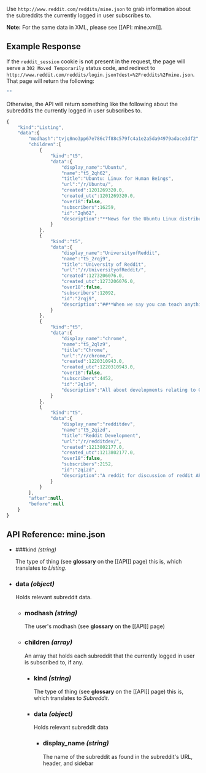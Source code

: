Use `http://www.reddit.com/reddits/mine.json` to grab information about the subreddits the currently logged in user subscribes to.

**Note:** For the same data in XML, please see [[API: mine.xml]].

## Example Response

If the `reddit_session` cookie is not present in the request, the page will serve a `302 Moved Temporarily` status code, and redirect to `http://www.reddit.com/reddits/login.json?dest=%2Freddits%2Fmine.json`. That page will return the following:

```javascript
""
```

Otherwise, the API will return something like the following about the subreddits the currently logged in user subscribes to.

```javascript
{
    "kind":"Listing",
    "data":{
        "modhash":"tvjq8no3pp67e786c7f88c579fc4a1e2a5da94979adace3df2",
        "children":[
            {
                "kind":"t5",
                "data":{
                    "display_name":"Ubuntu",
                    "name":"t5_2qh62",
                    "title":"Ubuntu: Linux for Human Beings",
                    "url":"/r/Ubuntu/",
                    "created":1201269320.0,
                    "created_utc":1201269320.0,
                    "over18":false,
                    "subscribers":16259,
                    "id":"2qh62",
                    "description":"**News for the Ubuntu Linux distribution**\n\nNote that this subreddit is intended primarily for news and information, **not tech support**. If you are in need of support, try one of the following sites:\n\n* [Official Ubuntu Documentation](https://help.ubuntu.com/)\n\n* [Official Ubuntu Forums](http://ubuntuforums.org/)\n\n* [Ubuntu Manual](http://ubuntu-manual.org/)\n\n* [/r/LinuxQuestions](http://www.reddit.com/r/linuxquestions)\n\n* [Ask Ubuntu](http://askubuntu.com/)\n\n* [#ubuntu on irc.freenode.net](http://webchat.freenode.net/?channels=ubuntu)\n\n\nAdditionally, feel free to message us if your (non-spam!) link/post is accidentally trapped in our **spam filter**, and we'll sort it out."
                }
            },
            {
                "kind":"t5",
                "data":{
                    "display_name":"UniversityofReddit",
                    "name":"t5_2rqj9",
                    "title":"University of Reddit",
                    "url":"/r/UniversityofReddit/",
                    "created":1273206076.0,
                    "created_utc":1273206076.0,
                    "over18":false,
                    "subscribers":12092,
                    "id":"2rqj9",
                    "description":"##**When we say you can teach anything, we mean anything!**\n\n* [Read our FAQ](http://universityofreddit.com/help)\n\n* [View course offerings](http://universityofreddit.com/)\n\n* [Create a class](http://universityofreddit.com/register)\n\n* [Follow us on Twitter](http://twitter.com/uofreddit)\n\n* [Like us on Facebook](http://www.facebook.com/pages/University-of-Reddit/141410715882099)\n\n* Join us on IRC - irc.freenode.org #universityofreddit\n\nCheck out some of our friends at [/r/DepthHub](http://reddit.com/r/DepthHub), [/r/MethodHub](http://reddit.com/r/MethodHub), [/r/LanguageLearning](http://reddit.com/r/LanguageLearning), and [/r/food2](http://reddit.com/r/food2)."
                }
            },
            {
                "kind":"t5",
                "data":{
                    "display_name":"chrome",
                    "name":"t5_2qlz9",
                    "title":"Chrome",
                    "url":"/r/chrome/",
                    "created":1220310943.0,
                    "created_utc":1220310943.0,
                    "over18":false,
                    "subscribers":4452,
                    "id":"2qlz9",
                    "description":"All about developments relating to Google's web browser. Post links, ask questions &amp; discuss Chrome-related subjects.\n\nDo not post to blogs that are simply re-hosting information ripped off from another site. Please post directly to original source where possible.\n\n[**Essential Chrome Extensions**](http://goo.gl/qurcI)\n\nFor other Google related posts, try [**/r/Google**](http://goo.gl/f3liW), [**/r/Chromium**](http://goo.gl/vFp9b) and [**/r/Android**](http://goo.gl/qdCkG)\n\n####Questions? Problems? Submission not showing up? Spot a spammer or a troll? Message the mods and we will look into it ASAP."
                }
            },
            {
                "kind":"t5",
                "data":{
                    "display_name":"redditdev",
                    "name":"t5_2qizd",
                    "title":"Reddit Development",
                    "url":"/r/redditdev/",
                    "created":1213802177.0,
                    "created_utc":1213802177.0,
                    "over18":false,
                    "subscribers":2152,
                    "id":"2qizd",
                    "description":"A reddit for discussion of reddit API clients and the reddit source code.\n\n* [Get the code on github!](http://github.com/reddit)\n* [Join the mailing list](http://groups.google.com/group/reddit-dev)\n* [Harass us on IRC: `#reddit-dev` on irc.freenode.net](http://webchat.freenode.net/?channels=reddit-dev) (you can PM `spladug` if we're not in the channel: we're usually at least signed on)\n\n\nPlease please please confine discussion to reddit code instead of using this as a soapbox to talk to the admins. In particular, use [/r/ideasfortheadmins](/r/ideasfortheadmins) for feature ideas and [/r/bugs](/r/bugs) for bugs unless you're planning to write a patch. If you have general reddit questions, try [/r/help](/r/help)."
                }
            }
        ],
        "after":null,
        "before":null
    }
}
```

## API Reference: mine.json

- ###kind  *(string)*

    The type of thing (see **glossary** on the [[API]] page) this is, which translates to *Listing*.

- ### data *(object)*

    Holds relevant subreddit data.

    - ### modhash *(string)*

        The user's modhash (see **glossary** on the [[API]] page)

    - ### children *(array)*

        An array that holds each subreddit that the currently logged in user is subscribed to, if any.

        - ### kind *(string)*

            The type of thing (see **glossary** on the [[API]] page) this is, which translates to *Subreddit*.

        - ### data *(object)*

            Holds relevant subreddit data

            - ### display_name *(string)*

                The name of the subreddit as found in the subreddit's URL, header, and sidebar
